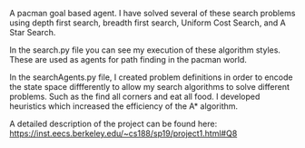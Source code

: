 A pacman goal based agent. I have solved several of these search problems using depth first search, breadth first search, Uniform Cost Search, and A Star Search.

In the search.py file you can see my execution of these algorithm styles. These are used as agents for path finding in the pacman world. 

In the searchAgents.py file, I created problem definitions in order to encode the state space diffferently to allow my search algorithms to solve different problems. Such as the find all corners and eat all food. I developed heuristics which increased the efficiency of the A* algorithm.

A detailed description of the project can be found here:
https://inst.eecs.berkeley.edu/~cs188/sp19/project1.html#Q8
